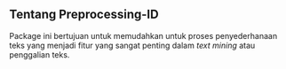 ## Tentang Preprocessing-ID
Package ini bertujuan untuk memudahkan untuk proses penyederhanaan teks yang menjadi fitur yang sangat penting dalam _text mining_ atau penggalian teks.